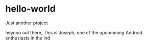 # hello-world
Just another project

heyooo out there, This is Joseph, one of the upcomming Android enthusiasts in the lnd

